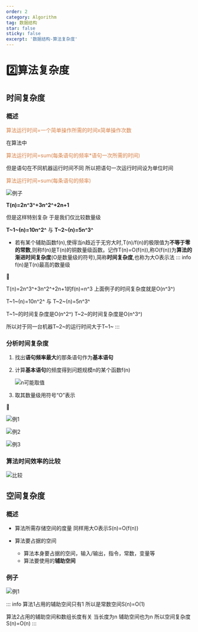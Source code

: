 ```yaml
---
order: 2
category: Algorithm
tag: 数据结构
star: false
sticky: false
excerpt: '数据结构-算法复杂度'
---
```

# :two:算法复杂度
## 时间复杂度
### 概述
<p style="color:rgb(215, 127, 68)">算法运行时间=一个简单操作所需的时间x简单操作次数</p>
在算法中
<p style="color:rgb(215, 127, 68)">算法运行时间=sum(每条语句的频率*语句一次所需的时间)</p>
但是语句在不同机器运行时间不同 所以把语句一次运行时间设为单位时间
<p style="color:rgb(215, 127, 68)">算法运行时间=sum(每条语句的频率)</p>

![例子](/structure/2.png)

**T(n)=2n^3^+3n^2^+2n+1**

但是这样特别复杂 于是我们仅比较数量级



**T~1~(n)=10n^2^** 与 **T~2~(n)=5n^3^**
- 若有某个辅助函数f(n),使得当n趋近于无穷大时,T(n)/f(n)的极限值为**不等于零的常数**,则称f(n)是T(n)的铜数量级函数。记作T(n)=O(f(n)),称O(f(n))为**算法的渐进时间复杂度**(O是数量级的符号),简称**时间复杂度**,也称为大O表示法
::: info 
f(n)是T(n)最高的数量级

:chestnut:

T(n)=2n^3^+3n^2^+2n+1的f(n)=n^3
上面例子的时间复杂度就是O(n^3^)

T~1~(n)=10n^2^ 与 T~2~(n)=5n^3^

T~1~的时间复杂度是O(n^2^)
T~2~的时间复杂度是O(n^3^)

所以对于同一台机器T~2~的运行时间大于T~1~
:::

### 分析时间复杂度
1. 找出**语句频率最大**的那条语句作为**基本语句**
2. 计算**基本语句**的频度得到问题规模n的某个函数f(n)

    ![n可能取值](/structure/3.png)

3. 取其数量级用符号“O”表示

:chestnut:

![例1](/structure/4.png)

![例2](/structure/5.png)

![例3](/structure/6.png)
### 算法时间效率的比较
![比较](/structure/7.png)

## 空间复杂度
### 概述
- 算法所需存储空间的度量  同样用大O表示S(n)=O(f(n))

- 算法要占据的空间
    - 算法本身要占据的空间，输入/输出，指令，常数，变量等
    - 算法要使用的**辅助空间**

### 例子
![例1](/structure/8.png)

::: info
算法1占用的辅助空间只有1 所以是常数空间S(n)=O(1)

算法2占用的辅助空间和数组长度有关 当长度为n 辅助空间也为n 所以空间复杂度S(n)=O(n)
:::
